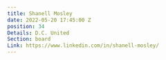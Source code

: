 ```yaml
---
title: Shanell Mosley
date: 2022-05-20 17:45:00 Z
position: 34
Details: D.C. United
Section: board
Link: https://www.linkedin.com/in/shanell-mosley/
---
```


